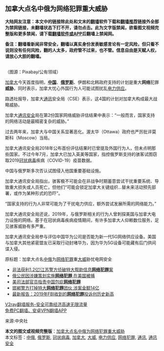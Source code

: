  <h2>加拿大点名中俄为网络犯罪重大威胁</h2> <p class="notice"><b>大陆网友注意：本文中的链接除此处和文末的<a href="https://github.com/bannedbook/fanqiang" >翻墙</a>软件下载和<a href="https://github.com/killgcd/justmysocks/blob/master/README.md">翻墙推荐</a>链接外全部为禁网链接，未翻墙状态下打不开，请勿点击。此为文字版禁闻，欲看图文视频完整版和更多禁闻，请下载<a href="https://github.com/bannedbook/fanqiang">翻墙软件或APP</a>后翻墙上禁闻网。</p><p>备注：翻墙看新闻非常安全，翻墙以真实身份发表敏感言论有一定风险，但只看不说则没有任何风险，翻的人太多，政府管不过来，也不管。信息自由是天赋人权，请放心大胆的翻墙。</b></p>  <div class="entry"> <p><br /> （图源：Pixabay/公有领域） </p> <p> <a href="https://www.bannedbook.org/bnews/tag/%e5%8a%a0%e6%8b%bf%e5%a4%a7/" class="st_tag internal_tag" rel="tag" title="标签 加拿大 下的日志">加拿大</a>今天首度指明，<strong><span class='wp_keywordlink_affiliate'><a href="https://www.bannedbook.org/" title="中国" target="_blank">中国</a></span></strong>、<strong><a href="https://www.bannedbook.org/bnews/tag/%e4%bf%84%e7%bd%97%e6%96%af/" class="st_tag internal_tag" rel="tag" title="标签 俄罗斯 下的日志">俄罗斯</a></strong>、伊朗和北韩政府支持的计划是重大<strong>网络</strong>犯罪<strong>威胁</strong>，同时表示，加拿大忧心外国行为人可能试图扰乱<a href="https://www.bannedbook.org/bnews/tag/%E7%94%B5%E5%8A%9B%E4%BE%9B%E5%BA%94/" class="st_tag internal_tag" rel="tag" title="标签 电力供应 下的日志">电力供应</a>。 </p> <p>路透社报导，加拿大<a href="https://www.bannedbook.org/bnews/tag/%E9%80%9A%E8%AE%AF/" class="st_tag internal_tag" rel="tag" title="标签 通讯 下的日志">通讯</a>安全局（CSE）表示，这4国的计划对加拿大构成最大战略威胁。 </p> <p>加拿大<a href="https://www.bannedbook.org/bnews/tag/%E9%80%9A%E8%AE%AF%E5%AE%89%E5%85%A8/" class="st_tag internal_tag" rel="tag" title="标签 通讯安全 下的日志">通讯安全</a>局在第2份国家网络威胁评估结果中表示：“一般而言，国家支持的网络活动是最精密复杂的威胁。” </p>  <p>过去两年来，加拿大与中国关系显著恶化。渥太华（Ottawa）政府也严厉批评莫斯科（Moscow）当局。 </p> <p>加拿大通讯安全局2018年公布首份评估结果时已曾提及外国行为人，但未点明那些国家。不过今年7月，加拿大已加入英美等国家，指控俄罗斯支持的骇客试图窃取2019<a href="https://www.bannedbook.org/bnews/tag/%e5%86%a0%e7%8a%b6%e7%97%85%e6%af%92/" class="st_tag internal_tag" rel="tag" title="标签 冠状病毒 下的日志">冠状病毒</a>疾病（COVID-19）疫苗数据。 </p> <p>中国与俄罗斯多次否认试图侵入他国重要基础设施。 </p> <p>加拿大通讯安全局指出，骇客极不可能会在非战争时期蓄意尝试干扰重要系统、导致重大损失或人员死亡，但他们“可能会锁定加拿大关键组织&hellip;替未来活动预先部署，或作为某种形式的恐吓”。 </p>  <p>“国家支持的行为人非常可能为了干扰电力供应，额外尝试发展所需的网络能力。” </p> <p>加拿大通讯安全局还说，2019年，与俄罗斯相关的行为人曾刺探美国与加拿大电力设施的网络。基于在冠状病毒疾病疫情期间，有许多加拿大人仰赖数位服务，足见骇客威胁有多严重。 </p> <p>加拿大通讯安全局参与评估中国华为公司是否能为新一代5G网络供应设备。美国与加拿大其他紧密盟友已采取行动封堵华为，因为华为5G设备可能藏有后门供间谍入侵。 </p> <p>原标题：加拿大点名<a href="https://www.bannedbook.org/bnews/tag/%E4%B8%AD%E4%BF%84/" class="st_tag internal_tag" rel="tag" title="标签 中俄 下的日志">中俄</a>为<a href="https://www.bannedbook.org/bnews/tag/%E7%BD%91%E7%BB%9C%E7%8A%AF%E7%BD%AA/" class="st_tag internal_tag" rel="tag" title="标签 网络犯罪 下的日志">网络犯罪</a>重<a href="https://www.bannedbook.org/bnews/tag/%E5%A4%A7%E5%A8%81/" class="st_tag internal_tag" rel="tag" title="标签 大威 下的日志">大威</a>胁忧电网安全 </p>  <ul class='op-related-articles' title='相关阅读'> <li><a href='https://www.bannedbook.org/bnews/baitai/20201116/1431867.html' target='_blank'>非法获利1.2亿!江苏警方侦破特大帮助信息<b>网络犯罪</b>案</a></li> <li><a href='https://www.bannedbook.org/bnews/cnnews/20200826/1385959.html' target='_blank'>俄公民因涉嫌策划实施<b>网络犯罪</b> 在美国被捕</a></li> <li><a href='https://www.bannedbook.org/bnews/headline/20200722/1364359.html' target='_blank'>美司法部官员指责中国包庇<b>网络犯罪</b></a></li> <li><a href='https://www.bannedbook.org/bnews/baitai/20200515/1328966.html' target='_blank'>邯郸警方打掉特大<b>网络犯罪</b>团伙 涉案金额14亿</a></li> <li><a href='https://www.bannedbook.org/bnews/comments/20200213/1276103.html' target='_blank'>最新报告：2019年FBI收到的<b>网络犯罪</b>投诉创历史新高</a></li> </ul> <p class="texttj"> <a href="https://www.bannedbook.org/forum23/topic22702.html" target="_blank">V2ray翻墙服务-安全可靠经济高速无限流量</a><br/> <a href="https://github.com/bannedbook/fanqiang/wiki/%E7%A6%81%E9%97%BB%E7%BD%91%E5%AE%89%E5%8D%93%E7%BF%BB%E5%A2%99%E6%96%B0%E9%97%BBAPP" target="_blank">免费PC翻墙、安卓VPN翻墙APP</a></p><p>来源:中央社</p><a name='sharetosocial'></a>       <div><b>本文的图文或视频完整版</b>：<a href='https://www.bannedbook.org/bnews/comments/20201119/1433329.html'>加拿大点名中俄为网络犯罪重大威胁</a></div>  </div><!--END ENTRY--> <div class="postfooter"> <div>本文标签：<a href="https://www.bannedbook.org/bnews/tag/%E4%B8%AD%E4%BF%84/" rel="tag">中俄</a>, <a href="https://www.bannedbook.org/bnews/tag/%e4%bf%84%e7%bd%97%e6%96%af/" rel="tag">俄罗斯</a>, <a href="https://www.bannedbook.org/bnews/tag/%e5%86%a0%e7%8a%b6%e7%97%85%e6%af%92/" rel="tag">冠状病毒</a>, <a href="https://www.bannedbook.org/bnews/tag/%e5%8a%a0%e6%8b%bf%e5%a4%a7/" rel="tag">加拿大</a>, <a href="https://www.bannedbook.org/bnews/tag/%E5%A4%A7%E5%A8%81/" rel="tag">大威</a>, <a href="https://www.bannedbook.org/bnews/tag/%E7%94%B5%E5%8A%9B%E4%BE%9B%E5%BA%94/" rel="tag">电力供应</a>, <a href="https://www.bannedbook.org/bnews/tag/%E7%BD%91%E7%BB%9C%E7%8A%AF%E7%BD%AA/" rel="tag">网络犯罪</a>, <a href="https://www.bannedbook.org/bnews/tag/%E9%80%9A%E8%AE%AF/" rel="tag">通讯</a>, <a href="https://www.bannedbook.org/bnews/tag/%E9%80%9A%E8%AE%AF%E5%AE%89%E5%85%A8/" rel="tag">通讯安全</a></div>  </div><!--END POSTFOOTER--> 